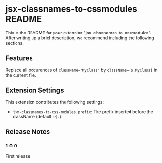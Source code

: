 # jsx-classnames-to-cssmodules README

This is the README for your extension "jsx-classnames-to-cssmodules". After writing up a brief description, we recommend including the following sections.

## Features

Replace all occurences of `className="MyClass"` by `className={$.MyClass}` in the current file.

## Extension Settings

This extension contributes the following settings:

* `jsx-classnames-to-css-modules.prefix`: The prefix inserted before the className (default : `$.`).

## Release Notes

### 1.0.0

First release
